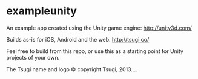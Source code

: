 exampleunity
============

An example app created using the Unity game engine: http://unity3d.com/

Builds as-is for iOS, Android and the web. http://tsugi.co/

Feel free to build from this repo, or use this as a starting point for Unity projects of your own.

The Tsugi name and logo &copy; copyright Tsugi, 2013....
